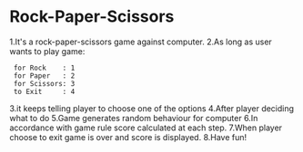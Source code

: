 # Rock-Paper-Scissors

1.It's a rock-paper-scissors game against computer.
2.As long as user wants to play game:

     for Rock    : 1 
     for Paper   : 2
     for Scissors: 3
     to Exit     : 4   
3.it keeps telling player to choose one of the options
4.After player deciding what to do
5.Game generates random behaviour for computer
6.In accordance with game rule score calculated at each step.
7.When player choose to exit game is over and score is displayed.
8.Have fun!
